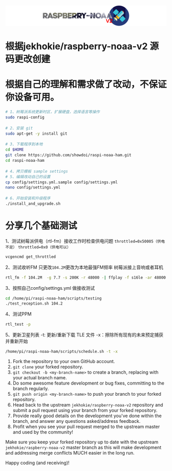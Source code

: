 ![Raspberry NOAA](assets/header_1600_v2.png)


# 根据jekhokie/raspberry-noaa-v2 源码更改创建
# 根据自己的理解和需求做了改动，不保证你设备可用。

```bash
# 1、树莓派系统更新时区，扩展硬盘，选择语言等操作
sudo raspi-config

# 2、安装 git
sudo apt-get -y install git

# 3、下载程序到本地
cd $HOME
git clone https://github.com/showdoi/raspi-noaa-ham.git
cd raspi-noaa-ham

# 4、拷贝模板 sample settings 
# 5、编辑改动自己的设置
cp config/settings.yml.sample config/settings.yml
nano config/settings.yml

# 6、开始安装和升级程序
./install_and_upgrade.sh
```

# 分享几个基础测试

1、测试树莓派供电（rtl-fm）接收工作时检查供电问题
`throttled=0x50005（供电不足）`
`throttled=0x0（供电可以）`
```bash
vcgencmd get_throttled
```
2、测试收听FM 只更改`104.2M`更改为本地最强FM频率  树莓派接上音响或者耳机
```bash
rtl_fm -f 104.2M  -g 7.7 -s 200K -r 48000 -| ffplay -f s16le -ar 48000  -showmode 1 -i -
```
3、按照自己config/settings.yml 做接收测试
```bash
cd /home/pi/raspi-noaa-ham/scripts/testing
./test_reception.sh 104.2
```
4、测试PPM
```bash
rtl_test -p 
```
5、更新卫星列表
-t: 更新/重新下载 TLE 文件
-x：擦除所有现有的未来预定捕获并重新开始
```bash
/home/pi/raspi-noaa-ham/scripts/schedule.sh -t -x 
```
1. Fork the repository to your own GitHub account.
2. `git clone` your forked repository.
3. `git checkout -b <my-branch-name>` to create a branch, replacing with your actual branch name.
4. Do some awesome feature development or bug fixes, committing to the branch regularly.
5. `git push origin <my-branch-name>` to push your branch to your forked repository.
6. Head back to the upstream `jekhokie/raspberry-noaa-v2` repository and submit a pull request using your branch from your forked repository.
7. Provide really good details on the development you've done within the branch, and answer any questions asked/address feedback.
8. Profit when you see your pull request merged to the upstream master and used by the community!

Make sure you keep your forked repository up to date with the upstream `jekhokie/raspberry-noaa-v2` master branch as this will make
development and addressing merge conflicts MUCH easier in the long run.

Happy coding (and receiving)!
